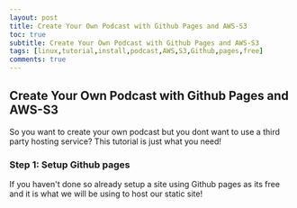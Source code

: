 ```yaml
---
layout: post
title: Create Your Own Podcast with Github Pages and AWS-S3
toc: true
subtitle: Create Your Own Podcast with Github Pages and AWS-S3
tags: [linux,tutorial,install,podcast,AWS,S3,Github,pages,free]
comments: true
---
```


## Create Your Own Podcast with Github Pages and AWS-S3

So you want to create your own podcast but you dont want to use a third party hosting service? This tutorial is just what you need!

### Step 1: Setup Github pages

If you haven't done so already setup a site using Github pages as its free and it is what we will be using to host our static site!

